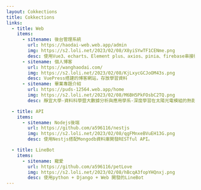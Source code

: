 ```yaml
---
layout: Cokkections
title: Cokkections
links:
  - title: Web
    items:
      - sitename: 後台管理系統
        url: https://haodai-web.web.app/admin
        img: https://s2.loli.net/2023/02/08/X8yiSYwTF1CENme.png
        desc: 使用Vue3、echarts、Element plus、axios、pinia、firebase串接後台API開發的後台系統
      - sitename: 個人博客
        url: https://wanghaodai.com/
        img: https://s2.loli.net/2023/02/08/KjLxycGCJoOM43s.png
        desc: VuePress搭建的博客網站，存放學習資料
      - sitename: 畢業專題介紹
        url: https://puds-12564.web.app/home
        img: https://s2.loli.net/2023/02/08/M6BH5PkFOsbC2TQ.png
        desc: 靜宜大學-資料科學暨大數據分析與應用學系-深度學習在太陽光電模組的熱影像缺陷自動識別系統的介紹網頁。

  - title: API 
    items:
      - sitename: Nodejs後端
        url: https://github.com/a596116/nestjs
        img: https://s2.loli.net/2023/02/08/qgFMnxeBVuEH13G.png
        desc: 使用Nestjs搭配Mongodb資料庫開發RESTful API。

  - title: LineBot
    items:
      - sitename: 寵愛
        url: https://github.com/a596116/petLove
        img: https://s2.loli.net/2023/02/08/hBcqA3fopYHQnxj.png
        desc: 使用python + Django + Web 開發的LineBot
---
```


